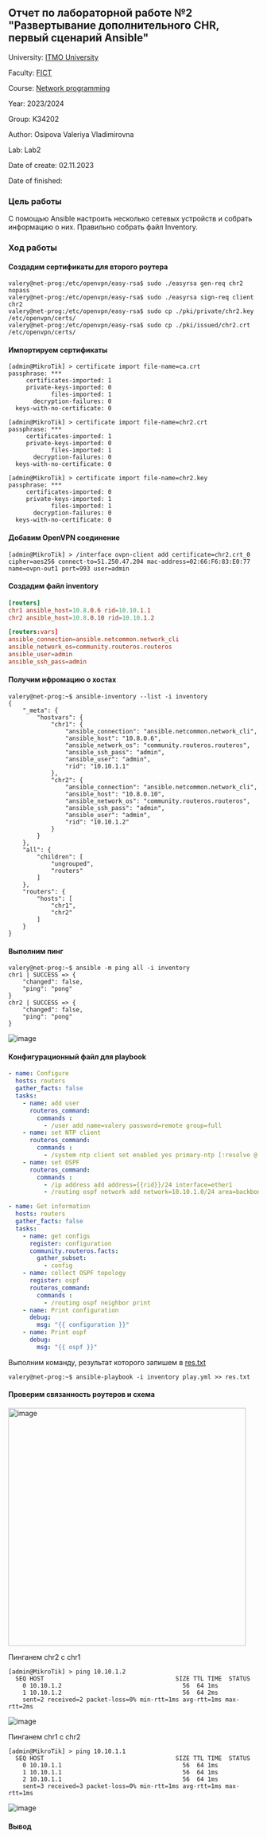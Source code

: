 ## Отчет по лабораторной работе №2 "Развертывание дополнительного CHR, первый сценарий Ansible"

University: [ITMO University](https://itmo.ru/ru/)

Faculty: [FICT](https://fict.itmo.ru)

Course: [Network programming](https://github.com/itmo-ict-faculty/network-programming)

Year: 2023/2024

Group: K34202

Author: Osipova Valeriya Vladimirovna

Lab: Lab2

Date of create: 02.11.2023

Date of finished: 

### Цель работы
С помощью Ansible настроить несколько сетевых устройств и собрать информацию о них. Правильно собрать файл Inventory.

### Ход работы

#### Создадим сертификаты для второго роутера
```console
valery@net-prog:/etc/openvpn/easy-rsa$ sudo ./easyrsa gen-req chr2 nopass
valery@net-prog:/etc/openvpn/easy-rsa$ sudo ./easyrsa sign-req client chr2
valery@net-prog:/etc/openvpn/easy-rsa$ sudo cp ./pki/private/chr2.key /etc/openvpn/certs/
valery@net-prog:/etc/openvpn/easy-rsa$ sudo cp ./pki/issued/chr2.crt /etc/openvpn/certs/
```

#### Импортируем сертификаты
```console
[admin@MikroTik] > certificate import file-name=ca.crt 
passphrase: *** 
     certificates-imported: 1
     private-keys-imported: 0
            files-imported: 1
       decryption-failures: 0
  keys-with-no-certificate: 0

[admin@MikroTik] > certificate import file-name=chr2.crt 
passphrase: *** 
     certificates-imported: 1
     private-keys-imported: 0
            files-imported: 1
       decryption-failures: 0
  keys-with-no-certificate: 0

[admin@MikroTik] > certificate import file-name=chr2.key 
passphrase: *** 
     certificates-imported: 0
     private-keys-imported: 1
            files-imported: 1
       decryption-failures: 0
  keys-with-no-certificate: 0
```

#### Добавим OpenVPN соединение
```console
[admin@MikroTik] > /interface ovpn-client add certificate=chr2.crt_0 cipher=aes256 connect-to=51.250.47.204 mac-address=02:66:F6:83:E0:77 name=ovpn-out1 port=993 user=admin
```

#### Создадим файл inventory
```conf
[routers]
chr1 ansible_host=10.8.0.6 rid=10.10.1.1
chr2 ansible_host=10.8.0.10 rid=10.10.1.2

[routers:vars]
ansible_connection=ansible.netcommon.network_cli
ansible_network_os=community.routeros.routeros
ansible_user=admin
ansible_ssh_pass=admin
```

#### Получим ифромацию о хостах
```console
valery@net-prog:~$ ansible-inventory --list -i inventory
{
    "_meta": {
        "hostvars": {
            "chr1": {
                "ansible_connection": "ansible.netcommon.network_cli",
                "ansible_host": "10.8.0.6",
                "ansible_network_os": "community.routeros.routeros",
                "ansible_ssh_pass": "admin",
                "ansible_user": "admin",
                "rid": "10.10.1.1"
            },
            "chr2": {
                "ansible_connection": "ansible.netcommon.network_cli",
                "ansible_host": "10.8.0.10",
                "ansible_network_os": "community.routeros.routeros",
                "ansible_ssh_pass": "admin",
                "ansible_user": "admin",
                "rid": "10.10.1.2"
            }
        }
    },
    "all": {
        "children": [
            "ungrouped",
            "routers"
        ]
    },
    "routers": {
        "hosts": [
            "chr1",
            "chr2"
        ]
    }
}
```

#### Выполним пинг 
```console
valery@net-prog:~$ ansible -m ping all -i inventory
chr1 | SUCCESS => {
    "changed": false,
    "ping": "pong"
}
chr2 | SUCCESS => {
    "changed": false,
    "ping": "pong"
}
```
![image](https://github.com/Valeriya-Osipova/2023_2024-network_programming-k34202-osipova_v_v/assets/64967406/399e76b8-ea73-4498-8336-59123914252f)


#### Конфигурационный файл для playbook

```yml
- name: Configure
  hosts: routers
  gather_facts: false
  tasks:
    - name: add user
      routeros_command:
        commands :
          - /user add name=valery password=remote group=full
    - name: set NTP client
      routeros_command:
        commands :
          - /system ntp client set enabled yes primary-ntp [:resolve @.ru.pool.ntp.org] secondary-ntp [:resolve 1.ru.pool.ntp.org]
    - name: set OSPF
      routeros_command:
        commands :
          - /ip address add address={{rid}}/24 interface=ether1
          - /routing ospf network add network=10.10.1.0/24 area=backbone

- name: Get information
  hosts: routers
  gather_facts: false
  tasks:
    - name: get configs
      register: configuration
      community.routeros.facts:
        gather_subset:
          - config
    - name: collect OSPF topology
      register: ospf
      routeros_command:
        commands :
          - /routing ospf neighbor print
    - name: Print configuration
      debug:
        msg: "{{ configuration }}"
    - name: Print ospf
      debug:
        msg: "{{ ospf }}"
```

Выполним команду, результат которого запишем в [res.txt](res.txt)
```console
valery@net-prog:~$ ansible-playbook -i inventory play.yml >> res.txt
```

#### Проверим связанность роутеров и схема
<img width="478" alt="image" src="https://github.com/Valeriya-Osipova/2023_2024-network_programming-k34202-osipova_v_v/assets/64967406/d8cac383-f432-43b5-96e7-1c0a53030ccb">


Пинганем chr2 с chr1
```console
[admin@MikroTik] > ping 10.10.1.2
  SEQ HOST                                     SIZE TTL TIME  STATUS
    0 10.10.1.2                                  56  64 1ms
    1 10.10.1.2                                  56  64 2ms
    sent=2 received=2 packet-loss=0% min-rtt=1ms avg-rtt=1ms max-rtt=2ms
```
![image](https://github.com/Valeriya-Osipova/2023_2024-network_programming-k34202-osipova_v_v/assets/64967406/5b4db887-a9c0-49fa-88e4-3b7ef28a3f0c)


Пинганем chr1 с chr2
```console
[admin@MikroTik] > ping 10.10.1.1
  SEQ HOST                                     SIZE TTL TIME  STATUS
    0 10.10.1.1                                  56  64 1ms
    1 10.10.1.1                                  56  64 1ms
    2 10.10.1.1                                  56  64 1ms
    sent=3 received=3 packet-loss=0% min-rtt=1ms avg-rtt=1ms max-rtt=1ms
```
![image](https://github.com/Valeriya-Osipova/2023_2024-network_programming-k34202-osipova_v_v/assets/64967406/8f79c106-059f-4e6b-b3e7-08fef104b836)

#### Вывод

